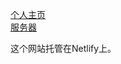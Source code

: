 [个人主页](https://bowen999.netlify.app)  
[服务器](https://app.netlify.com/teams/bowen999/overview)  


这个网站托管在Netlify上。

